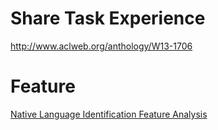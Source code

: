 # Share Task Experience

http://www.aclweb.org/anthology/W13-1706

# Feature
[Native Language Identification Feature Analysis](http://nlp.unibuc.ro/papers/nisioi15a.pdf)
